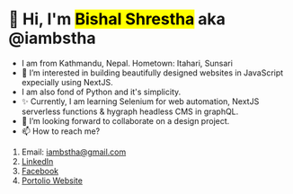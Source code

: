 # 👋 Hi, I'm <mark>Bishal Shrestha</mark> aka @iambstha
- I am from Kathmandu, Nepal. Hometown: Itahari, Sunsari
- 👀 I’m interested in building beautifully designed websites in JavaScript expecially using NextJS.
- I am also fond of Python and it's simplicity.
- ✨ Currently, I am learning Selenium for web automation, NextJS serverless functions & hygraph headless CMS in graphQL.
- 💞️ I’m looking forward to collaborate on a design project.
- 📫 How to reach me?
1. Email: iambstha@gmail.com
2. [LinkedIn](https://www.linkedin.com/in/bishalshrestha-er/)
3. [Facebook](https://www.facebook.com/bishal.shrestha.1800/)
4. [Portolio Website](http://bishal-shrestha.com.np/)
<!---
iambstha/iambstha is a ✨ special ✨ repository because its `README.md` (this file) appears on your GitHub profile.
You can click the Preview link to take a look at your changes.
[![GitHub Streak](https://streak-stats.demolab.com/?user=iambstha)](https://git.io/streak-stats)
--->

